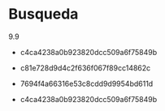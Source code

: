 # Busqueda
9.9



-  c4ca4238a0b923820dcc509a6f75849b

-  c81e728d9d4c2f636f067f89cc14862c

-  7694f4a66316e53c8cdd9d9954bd611d

-  c4ca4238a0b923820dcc509a6f75849b
